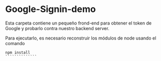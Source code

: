 # Google-Signin-demo

Esta carpeta contiene un pequeño frond-end para obtener el token de Google y probarlo contra nuestro backend server.

Para ejecutarlo, es necesario reconstruir los módulos de node usando el comando

```````````````
npm install
``````````````
